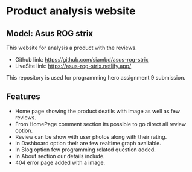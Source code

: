 # Product analysis website
## Model: Asus ROG strix

This website for analysis a product with the reviews.

- Github link: https://github.com/siambd/asus-rog-strix
- LiveSite link: https://asus-rog-strix.netlify.app/

This repository is used for programming hero assignment 9 submission. 

## Features
- Home page showing the product deatils with image as well as few reviews.
- From HomePage comment section its possible to go direct all review option.
- Review can be show with user photos along with their rating.
- In Dashboard option their are few realtime graph available. 
- In Blog option few programming related question added.
- In About section our details include.
- 404 error page added with a image. 
